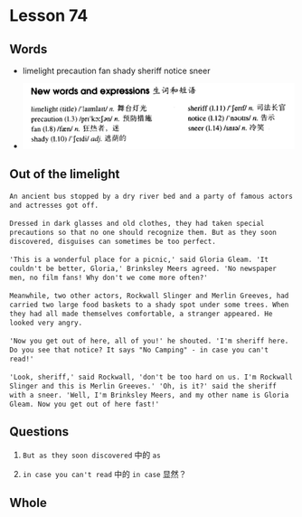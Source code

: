 # Lesson 74

## Words

- limelight precaution fan shady sheriff notice sneer

- ![Words](../../../Images/Part2/08/words-74.png)

## Out of the limelight

```
An ancient bus stopped by a dry river bed and a party of famous actors and actresses got off.

Dressed in dark glasses and old clothes, they had taken special precautions so that no one should recognize them. But as they soon discovered, disguises can sometimes be too perfect.

'This is a wonderful place for a picnic,' said Gloria Gleam. 'It couldn't be better, Gloria,' Brinksley Meers agreed. 'No newspaper men, no film fans! Why don't we come more often?'

Meanwhile, two other actors, Rockwall Slinger and Merlin Greeves, had carried two large food baskets to a shady spot under some trees. When they had all made themselves comfortable, a stranger appeared. He looked very angry.

'Now you get out of here, all of you!' he shouted. 'I'm sheriff here. Do you see that notice? It says "No Camping" - in case you can't read!'

'Look, sheriff,' said Rockwall, 'don't be too hard on us. I'm Rockwall Slinger and this is Merlin Greeves.' 'Oh, is it?' said the sheriff with a sneer. 'Well, I'm Brinksley Meers, and my other name is Gloria Gleam. Now you get out of here fast!'
```

## Questions

1. `But as they soon discovered` 中的 `as`

2. `in case you can't read` 中的 `in case` 显然？

## Whole
